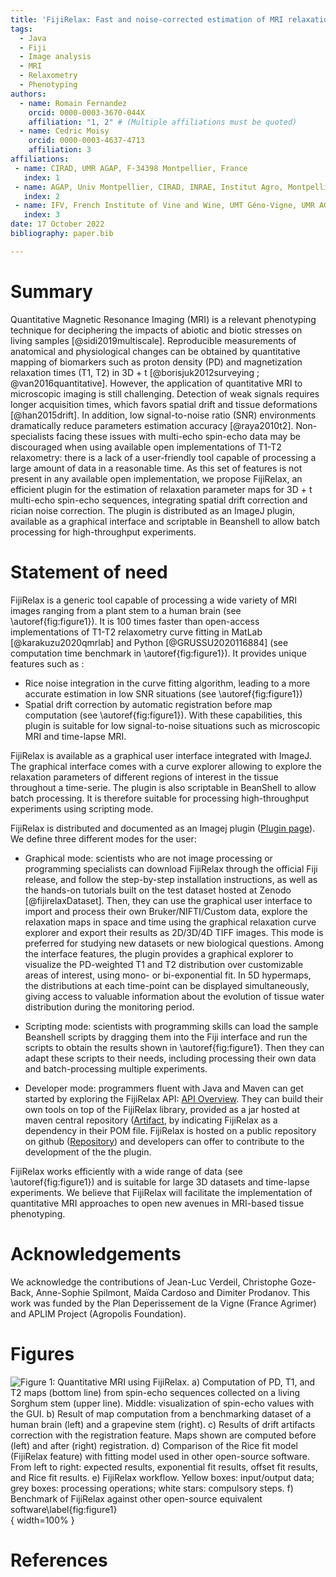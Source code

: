 ```yaml
---
title: 'FijiRelax: Fast and noise-corrected estimation of MRI relaxation maps in 3D + t'
tags:
  - Java
  - Fiji
  - Image analysis
  - MRI
  - Relaxometry
  - Phenotyping
authors:
  - name: Romain Fernandez
    orcid: 0000-0003-3670-044X
    affiliation: "1, 2" # (Multiple affiliations must be quoted)
  - name: Cedric Moisy
    orcid: 0000-0003-4637-4713
    affiliation: 3
affiliations:
 - name: CIRAD, UMR AGAP, F-34398 Montpellier, France
   index: 1
 - name: AGAP, Univ Montpellier, CIRAD, INRAE, Institut Agro, Montpellier, France.
   index: 2
 - name: IFV, French Institute of Vine and Wine, UMT Géno-Vigne, UMR AGAP, F-34398 Montpellier, France.
   index: 3
date: 17 October 2022
bibliography: paper.bib

---
```


# Summary

Quantitative Magnetic Resonance Imaging (MRI) is a relevant phenotyping technique for deciphering the impacts of abiotic and biotic stresses on living samples [@sidi2019multiscale]. Reproducible measurements of anatomical and physiological changes can be obtained by quantitative mapping of biomarkers such as proton density (PD) and magnetization relaxation times (T1, T2) in 3D + t [@borisjuk2012surveying ; @van2016quantitative]. However, the application of quantitative MRI to microscopic imaging is still challenging. Detection of weak signals requires longer acquisition times, which favors spatial drift and tissue deformations [@han2015drift]. In addition, low signal-to-noise ratio (SNR) environments dramatically reduce parameters estimation accuracy [@raya2010t2]. Non-specialists facing these issues with multi-echo spin-echo data may be discouraged when using available open implementations of T1-T2 relaxometry: there is a lack of a user-friendly tool capable of processing a large amount of data in a reasonable time. As this set of features is not present in any available open implementation, we propose FijiRelax, an efficient plugin for the estimation of relaxation parameter maps for 3D + t multi-echo spin-echo sequences, integrating spatial drift correction and rician noise correction. The plugin is distributed as an ImageJ plugin, available as a graphical interface and scriptable in Beanshell to allow batch processing for high-throughput experiments. 

# Statement of need
FijiRelax is a generic tool capable of processing a wide variety of MRI images ranging from a plant stem to a human brain (see \autoref{fig:figure1}). It is 100 times faster than open-access implementations of T1-T2 relaxometry curve fitting in MatLab [@karakuzu2020qmrlab] and Python [@GRUSSU2020116884] (see computation time benchmark in \autoref{fig:figure1}). It provides unique features such as :
* Rice noise integration in the curve fitting algorithm, leading to a more accurate estimation in low SNR situations (see \autoref{fig:figure1})
* Spatial drift correction by automatic registration before map computation (see \autoref{fig:figure1}). 
With these capabilities, this plugin is suitable for low signal-to-noise situations such as microscopic MRI and time-lapse MRI. 

FijiRelax is available as a graphical user interface integrated with ImageJ. The graphical interface comes with a curve explorer allowing to explore the relaxation parameters of different regions of interest in the tissue throughout a time-serie. The plugin is also scriptable in BeanShell to allow batch processing. It is therefore suitable for processing high-throughput experiments using scripting mode. 

FijiRelax is distributed and documented as an Imagej plugin ([Plugin page](https://imagej.net/plugins/fijirelax)). We define three different modes for the user:

* Graphical mode: scientists who are not image processing or programming specialists can download FijiRelax through the official Fiji release, and follow the step-by-step installation instructions, as well as the hands-on tutorials built on the test dataset hosted at Zenodo [@fijirelaxDataset]. Then, they can use the graphical user interface to import and process their own Bruker/NIFTI/Custom data, explore the relaxation maps in space and time using the graphical relaxation curve explorer and export their results as 2D/3D/4D TIFF images. This mode is preferred for studying new datasets or new biological questions. Among the interface features, the plugin provides a graphical explorer to visualize the PD-weighted T1 and T2 distribution over customizable areas of interest, using mono- or bi-exponential fit. In 5D hypermaps, the distributions at each time-point can be displayed simultaneously, giving access to valuable information about the evolution of tissue water distribution during the monitoring period.

* Scripting mode: scientists with programming skills can load the sample Beanshell scripts by dragging them into the Fiji interface and run the scripts to obtain the results shown in \autoref{fig:figure1}. Then they can adapt these scripts to their needs, including processing their own data and batch-processing multiple experiments.

* Developer mode: programmers fluent with Java and Maven can get started by exploring the FijiRelax API: [API Overview](https://javadoc.io/doc/io.github.rocsg/fijirelax/latest/index.html). They can build their own tools on top of the FijiRelax library, provided as a jar hosted at maven central repository ([Artifact](https://search.maven.org/artifact/io.github.rocsg/fijirelax), by indicating FijiRelax as a dependency in their POM file. FijiRelax is hosted on a public repository on github ([Repository](https://github.com/rocsg/fijirelax)) and developers can offer to contribute to the development of the the plugin.

FijiRelax works efficiently with a wide range of data (see \autoref{fig:figure1}) and is suitable for large 3D datasets and time-lapse experiments. We believe that FijiRelax will facilitate the implementation of quantitative MRI approaches to open new avenues in MRI-based tissue phenotyping.

# Acknowledgements

We acknowledge the contributions of Jean-Luc Verdeil, Christophe Goze-Back, Anne-Sophie Spilmont, Maïda Cardoso and Dimiter Prodanov. 
This work was funded by the Plan Deperissement de la Vigne (France Agrimer) and APLIM Project (Agropolis Foundation).

# Figures

![Figure 1: Quantitative MRI using FijiRelax. a) Computation of PD, T1, and T2 maps (bottom line) from spin-echo sequences collected on a living Sorghum stem (upper line). Middle: visualization of spin-echo values with the GUI. b) Result of map computation from a benchmarking dataset of a human brain (left) and a grapevine stem (right). c) Results of drift artifacts correction with the registration feature. Maps shown are computed before (left) and after (right) registration. d) Comparison of the Rice fit model (FijiRelax feature) with fitting model used in other open-source software. From left to right: expected results, exponential fit results, offset fit results, and Rice fit results. e) FijiRelax workflow. Yellow boxes: input/output data; grey boxes: processing operations; white stars: compulsory steps. f) Benchmark of FijiRelax against other open-source equivalent software\label{fig:figure1}](images/figure.png){ width=100% }


# References

